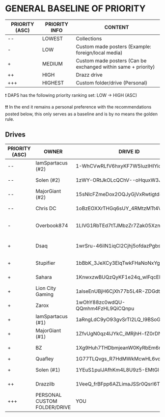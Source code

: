 # GENERAL BASELINE OF PRIORITY

| PRIORITY (ASC) | PRIORITY INFO | CONTENT |
|--- | --- | --- |
| --  | LOWEST | Collections |
| -  | LOW | Custom made posters (Example: foreign/local media) |
| +  | MEDIUM | Custom made posters (Can be exchanged within same + priority) |
| ++  | HIGH | Drazz drive |
| +++  | HIGHEST | Custom folder/drive (Personal) |

❗ DAPS has the following priority ranking set: LOW -> HIGH (ASC)

❗❗ In the end it remains a personal preference with the recommendations posted below, this only serves as a baseline and is by no means the golden rule.


## Drives

| PRIORITY (ASC) | OWNER | DRIVE ID | CONTENT | ACKNOWLEDGED & FEEDBACK |
|--- | --- | --- | --- | --- |
| -- | IamSpartacus (#2) | 1-WhCVwRLfV6hxyKF7W5IuzIHIYicCdAv | Collection of others work |❔|
| -- | Solen (#2)| 1zWY-ORtJkOLcQChV--oHquxW3JCow1zm | Collection of others work |❔|
| -- | MajorGiant (#2) | 15sNlcFZmeDox2OQJyGjVxRwtigtd82Ru | Collection of others work | :white_check_mark: |
| --|  Chris DC | 1oBzEOXXrTHGq6sUY_4RMtzMTt4VHyeJp | Collection of others work | :white_check_mark: + Homemade + Personal favorites posters | 
| - | Overbook874 | 1LIVG1RbTEd7tTJMbzZr7Zak05XznLFia | Mostly bollywood/indian posters | ❔ | 
| + | Dsaq| 1wrSru-46iIN1iqCl2Cjhj5ofdazPgbsz | Homemade posters (Mostly dutch media) | ❔ | 
| + | Stupifier | 1bBbK_3JeXCy3ElqTwkFHaNoNxYgqtLug | Homemade posters | :white_check_mark: To be placed as low as possible | 
| + | Sahara | 1KnwxzwBUQzQyKF1e24q_wlFqcER9xYHM | Homemade posters | :white_check_mark: +1 rank with Stupifier | 
| + | Lion City Gaming | 1alseEnUBjH6CjXh77b5L4R-ZDGdtOMFr | Homemade posters | :white_check_mark: +1 rank with Sahara | 
| + | Zarox | 1wOhY88zc0wdQU-QQmhm4FzHL9QiCQnpu | Homemade posters | ❔ https://theposterdb.com/user/zarox |
| + | IamSpartacus (#1) | 1aRngLdC9yO93gvSrTI2LQ_I9BSoGD-7o | Homemade posters | ❔ |
| + | MajorGiant (#1) | 1ZfvUgN0qz4lJYkC_iMRjhH-fZ0rDN_Yu | Homemade posters | :white_check_mark: | 
| + | BZ | 1Xg9Huh7THDbmjeanW0KyRbEm6mGn_jm8 | Homemade posters | :white_check_mark: | 
| + | Quafley | 1G77TLQvgs_R7HdMWkMcwHL6vd_96cMp7 | Unknown | ❔ |
| + | Solen (#1)| 1YEuS1pulJAfhKm4L8U9z5-EMtGl-d2s7| Homemade posters | ❔ |
| ++ | Drazzilb | 1VeeQ_frBFpp6AZLimaJSSr0Qsrl6Tb7z | MM2K posters (The holy grail) | :white_check_mark: |
| +++ | PERSONAL CUSTOM FOLDER/DRIVE | YOU | | Personal posters | :white_check_mark: |
